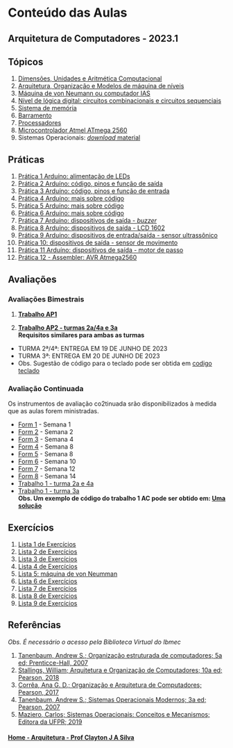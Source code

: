 # Conteúdo das Aulas  
## Arquitetura de Computadores - 2023.1

## Tópicos
1. [Dimensões, Unidades e Aritmética Computacional](arq_aulas/dimensoesUnidadesAritmeticaComputacional1.md)
2. [Arquitetura, Organização e Modelos de máquina de níveis](arq_aulas/arquiteturaOrganizacaoCamadas.md)
3. [Máquina de von Neumann ou computador IAS](arq_aulas/computadorIAS.md)
4. [Nível de lógica digital: circuitos combinacionais e circuitos sequenciais](https://github.com/claytonjasilva/claytonjasilva.github.io/blob/main/sisdig_aulas/algebraPortasLogicas.md)
5. [Sistema de memória](arq_aulas/memoria.md)
6. [Barramento](arq_aulas/barramento.md)
7. [Processadores](arq_aulas/processadores.md)  
8. [Microcontrolador Atmel ATmega 2560](arq_aulas/microcontrolador2560.md)
9. Sistemas Operacionais: [*download* material](https://1drv.ms/p/s!AsTd8oN7mu8pkcB4b7de8Z0_eLNtFA?e=PIgZwh)

## Práticas    
1. [Prática 1 Arduíno: alimentação de LEDs](arq_aulas/pratica_ligaLED.md)    
2. [Prática 2 Arduíno: código, pinos e função de saída](arq_aulas/pratica_saidaArduino.md)     
3. [Prática 3 Arduíno: código, pinos e função de entrada](arq_aulas/pratica_entradaArduino.md)
4. [Prática 4 Arduíno: mais sobre código](arq_aulas/pratica_codigoArduino.md)     
5. [Prática 5 Arduíno: mais sobre código](arq_aulas/pratica_codigoArduino2.md)
6. [Prática 6 Arduíno: mais sobre código](arq_aulas/pratica_codigoArduino3.md)
7. [Prática 7 Arduíno: dispositivos de saída - *buzzer*](arq_aulas/pratica_buzzer.md)
8. [Prática 8 Arduíno: dispositivos de saída - LCD 1602](arq_aulas/pratica_lcd1.md)
9. [Prática 9 Arduíno: dispositivos de entrada/saída - sensor ultrassônico](arq_aulas/pratica_sensorultrassonico.md)
10. [Prática 10: dispositivos de saída - sensor de movimento](arq_aulas/pratica_sensormovimento.md)
11. [Prática 11 Arduíno: dispositivos de saída - motor de passo](arq_aulas/pratica_motor.md)
12. [Prática 12 - Assembler: AVR Atmega2560](arq_aulas/pratica_assembler.md)


## Avaliações
### Avaliações Bimestrais
1. **[Trabalho AP1](/arq_aulas/images/ArquiteturaTrabalhoAP1_2023.pdf)**   

2. **[Trabalho AP2 - turmas 2a/4a e 3a](/arq_aulas/images/ArquiteturaTrabalhoAP2_2023.pdf)**    
**Requisitos similares para ambas as turmas**
- TURMA 2ª/4ª: ENTREGA EM 19 DE JUNHO DE 2023 
- TURMA 3ª: ENTREGA EM 20 DE JUNHO DE 2023  
- Obs. Sugestão de código para o teclado pode ser obtida em [codigo teclado](https://github.com/claytonjasilva/prog_exemplos/blob/main/pratica_teclado.ino)

### Avaliação Continuada
Os instrumentos de avaliação co2tinuada srão disponibilizados à medida que as aulas forem ministradas.  
- [Form 1](/arq_aulas/images/ArquiteturaForm1.pdf) - Semana 1
- [Form 2](/arq_aulas/images/ArquiteturaForm2.pdf) - Semana 2
- [Form 3](/arq_aulas/images/Arquitetura_Form3.pdf) - Semana 4
- [Form 4](/arq_aulas/images/Arquitetura_Form4.pdf) - Semana 8
- [Form 5](/arq_aulas/images/Arquitetura_Form5.pdf) - Semana 8  
- [Form 6](https://forms.gle/eUVL7DFXCPziBHLq6) - Semana 10
- [Form 7](https://forms.gle/pggxSNd71Rjn5HVPA) - Semana 12
- [Form 8](https://forms.gle/FieP8181V6DwxEvt8) - Semana 14
- [Trabalho 1 - turma 2a e 4a](/arq_aulas/images/ArquiteturaTrabalho1.pdf)  
- [Trabalho 1 - turma 3a](https://github.com/claytonjasilva/claytonjasilva.github.io/blob/main/arq_aulas/images/ArquiteturaTrabalho2_2023.pdf)  
**Obs. Um exemplo de código do trabalho 1 AC pode ser obtido em: [Uma solução](https://github.com/claytonjasilva/prog_exemplos/blob/main/trabalho1AC.ino)**


## Exercícios  
1. [Lista 1 de Exercícios](arq_aulas/arq_exercicios1_sala.md)  
2. [Lista 2 de Exercícios](arq_aulas/arq_exercicios2_sala.md)  
3. [Lista 3 de Exercícios](arq_aulas/arq_exercicios3_sala.md)  
4. [Lista 4 de Exercícios](arq_aulas/arq_exercicios4_sala.md)  
5. [Lista 5: máquina de von Neumman](arq_aulas/arq_exercicios5_sala.md)
6. [Lista 6 de Exercícios](arq_aulas/arq_exercicios6_sala.md)
7. [Lista 7 de Exercícios](arq_aulas/arq_exercicios7_sala.md)
8. [Lista 8 de Exercícios](arq_aulas/arq_exercicios8_sala.md)
9. [Lista 9 de Exercícios](arq_aulas/arq_exercicios9_sala.md)

## Referências  
*Obs. É necessário o acesso pela Biblioteca Virtual do Ibmec*    
1. [Tanenbaum, Andrew S.; Organização estruturada de computadores; 5a ed; Prenticce-Hall, 2007](https://plataforma.bvirtual.com.br/Leitor/Publicacao/355/pdf/0)
2. [Stallings, William; Arquitetura e Organização de Computadores; 10a ed; Pearson, 2018](https://plataforma.bvirtual.com.br/Leitor/Publicacao/151479/pdf/0)
3. [Corrêa, Ana G. D.; Organização e Arquitetura de Computadores; Pearson, 2017](https://plataforma.bvirtual.com.br/Leitor/Publicacao/124147/pdf/0)
4. [Tanenbaum, Andrew S.; Sistemas Operacionais Modernos; 3a ed; Pearson, 2007](https://plataforma.bvirtual.com.br/Leitor/Publicacao/1233/pdf/0)  
5. [Maziero, Carlos; Sistemas Operacionais: Conceitos e Mecanismos; Editora da UFPR; 2019](http://wiki.inf.ufpr.br/maziero/doku.php?id=socm:start)

#### [Home - Arquitetura - Prof Clayton J A Silva](/arq.md)
